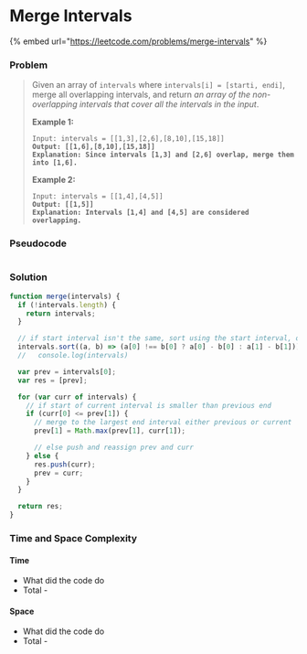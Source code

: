 # Merge Intervals

{% embed url="https://leetcode.com/problems/merge-intervals" %}

### Problem

> Given an array of `intervals` where `intervals[i] = [starti, endi]`, merge all overlapping intervals, and return _an array of the non-overlapping intervals that cover all the intervals in the input_.
>
> &#x20;
>
> **Example 1:**
>
> <pre><code>Input: intervals = [[1,3],[2,6],[8,10],[15,18]]
> <strong>Output: [[1,6],[8,10],[15,18]]
> </strong><strong>Explanation: Since intervals [1,3] and [2,6] overlap, merge them into [1,6].</strong></code></pre>
>
> **Example 2:**
>
> <pre><code>Input: intervals = [[1,4],[4,5]]
> <strong>Output: [[1,5]]
> </strong><strong>Explanation: Intervals [1,4] and [4,5] are considered overlapping.</strong></code></pre>

### Pseudocode

```
```

### Solution

```javascript
function merge(intervals) {
  if (!intervals.length) {
    return intervals;
  }

  // if start interval isn't the same, sort using the start interval, otherwise sort using end interval
  intervals.sort((a, b) => (a[0] !== b[0] ? a[0] - b[0] : a[1] - b[1]));
  //   console.log(intervals)

  var prev = intervals[0];
  var res = [prev];

  for (var curr of intervals) {
    // if start of current interval is smaller than previous end
    if (curr[0] <= prev[1]) {
      // merge to the largest end interval either previous or current
      prev[1] = Math.max(prev[1], curr[1]);

      // else push and reassign prev and curr
    } else {
      res.push(curr);
      prev = curr;
    }
  }

  return res;
}

```

### Time and Space Complexity

#### Time

* What did the code do
* Total -

#### Space

* What did the code do
* Total -
